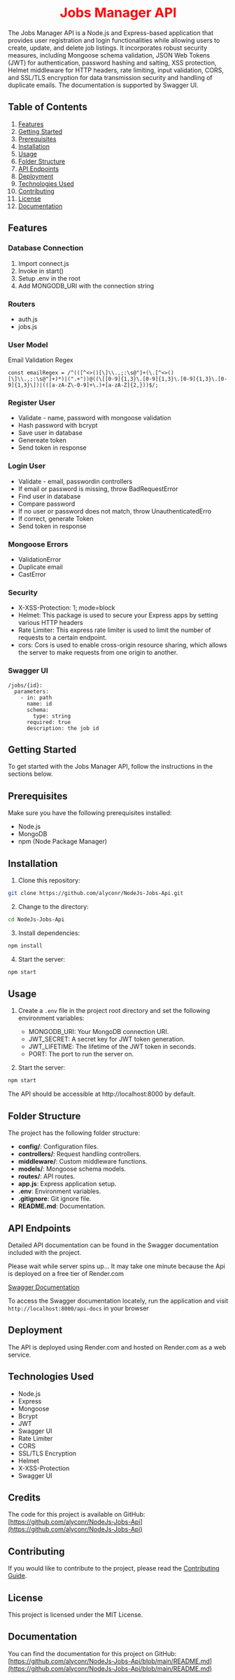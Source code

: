<div align="center">
 <h1 style="font-size: 30px; color: #FF0000">Jobs Manager API</h1>
 </div>


The Jobs Manager API is a Node.js and Express-based application that provides user registration and login functionalities while allowing users to create, update, and delete job listings. It incorporates robust security measures, including Mongoose schema validation, JSON Web Tokens (JWT) for authentication, password hashing and salting, XSS protection, Helmet middleware for HTTP headers, rate limiting, input validation, CORS, and SSL/TLS encryption for data transmission security and handling of duplicate emails. The documentation is supported by Swagger UI.

## Table of Contents

1. [Features](#features)
2. [Getting Started](#getting-started)
3. [Prerequisites](#prerequisites)
4. [Installation](#installation)
5. [Usage](#usage)
6. [Folder Structure](#folder-structure)
7. [API Endpoints](#api-endpoints)
8. [Deployment](#deployment)
9. [Technologies Used](#technologies-used)
10. [Contributing](#contributing)
11. [License](#license)
12. [Documentation](#documentation)

## Features


### Database Connection

1. Import connect.js
2. Invoke in start()
3. Setup .env in the root
4. Add MONGODB_URI with the connection string

### Routers

* auth.js
* jobs.js

### User Model

Email Validation Regex 

```
const emailRegex = /^(([^<>()[\]\\.,;:\s@"]+(\.[^<>()[\]\\.,;:\s@"]+)*)|(".+"))@((\[[0-9]{1,3}\.[0-9]{1,3}\.[0-9]{1,3}\.[0-9]{1,3}\])|(([a-zA-Z\-0-9]+\.)+[a-zA-Z]{2,}))$/;
```

### Register User

* Validate - name, password with mongoose validation
* Hash password with bcrypt
* Save user in database
* Genereate token
* Send token in response

### Login User   

* Validate - email, passwordin controllers
* If email or password is missing, throw BadRequestError
* Find user in database
* Compare password
* If no user or password does not match, throw UnauthenticatedErro
* If correct, generate Token
* Send token in response

### Mongoose Errors

* ValidationError
* Duplicate email
* CastError

### Security

* X-XSS-Protection: 1; mode=block
* Helmet: This package is used to secure your Express apps by setting various HTTP headers 
* Rate Limiter: This express rate limiter is used to limit the number of requests to a certain endpoint.
* cors: Cors is used to enable cross-origin resource sharing, which allows the server to make requests from one   origin to another.

### Swagger UI

```
/jobs/{id}:
  parameters:
    - in: path
      name: id
      schema:
        type: string
      required: true
      description: the job id
```

## Getting Started

To get started with the Jobs Manager API, follow the instructions in the sections below.

## Prerequisites

Make sure you have the following prerequisites installed:

- Node.js
- MongoDB
- npm (Node Package Manager)

## Installation

1. Clone this repository:

```bash
git clone https://github.com/alyconr/NodeJs-Jobs-Api.git
```
2. Change to the directory:
```bash
cd NodeJs-Jobs-Api
```
3. Install dependencies:
```bash
npm install
```
4. Start the server:
```bash
npm start
```

## Usage

1. Create a `.env` file in the project root directory and set the following environment variables:

   * MONGODB_URI: Your MongoDB connection URI.
   * JWT_SECRET: A secret key for JWT token generation.
   * JWT_LIFETIME: The lifetime of the JWT token in seconds.
   * PORT: The port to run the server on.

2. Start the server:
```bash
npm start
```
The API should be accessible at http://localhost:8000 by default.

## Folder Structure

The project has the following folder structure:

- **config/**: Configuration files.
- **controllers/**: Request handling controllers.
- **middleware/**: Custom middleware functions.
- **models/**: Mongoose schema models.
- **routes/**: API routes.
- **app.js**: Express application setup.
- **.env**: Environment variables.
- **.gitignore**: Git ignore file.
- **README.md**: Documentation.


## API Endpoints

Detailed API documentation can be found in the Swagger documentation included with the project.

Please wait while server spins up... It may take one minute because the Api is deployed on a free tier of Render.com

[Swagger Documentation](https://jobs-manager-api-892z.onrender.com/)


To access the Swagger documentation locately, run the application and visit `http://localhost:8000/api-docs` in your browser

## Deployment

The API is deployed using Render.com  and hosted on Render.com as a web service.

## Technologies Used

- Node.js
- Express
- Mongoose
- Bcrypt
- JWT
- Swagger UI
- Rate Limiter
- CORS
- SSL/TLS Encryption
- Helmet
- X-XSS-Protection
- Swagger UI

## Credits

The code for this project is available on GitHub: [https://github.com/alyconr/NodeJs-Jobs-Api](https://github.com/alyconr/NodeJs-Jobs-Api)

## Contributing

If you would like to contribute to the project, please read the [Contributing Guide](https://github.com/alyconr/NodeJs-Jobs-Api/blob/main/CONTRIBUTING.md).

## License

This project is licensed under the MIT License.

## Documentation

You can find the documentation for this project on GitHub: [https://github.com/alyconr/NodeJs-Jobs-Api/blob/main/README.md](https://github.com/alyconr/NodeJs-Jobs-Api/blob/main/README.md)